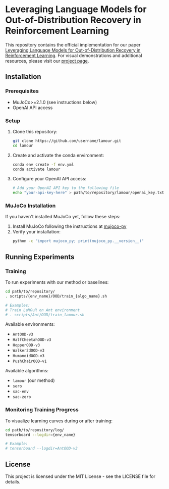# Leveraging Language Models for Out-of-Distribution Recovery in Reinforcement Learning

This repository contains the official implementation for our paper [Leveraging Language Models for Out-of-Distribution Recovery in Reinforcement Learning](https://arxiv.org/abs/2503.17125). For visual demonstrations and additional resources, please visit our [project page](https://lamour-rl.github.io/).

## Installation

### Prerequisites
- MuJoCo>=2.1.0 (see instructions below)
- OpenAI API access

### Setup
1. Clone this repository:
   ```bash
   git clone https://github.com/username/lamour.git
   cd lamour
   ```

2. Create and activate the conda environment:
   ```bash
   conda env create -f env.yml
   conda activate lamour
   ```

3. Configure your OpenAI API access:
   ```bash
   # Add your OpenAI API key to the following file
   echo "your-api-key-here" > path/to/repository/lamour/openai_key.txt
   ```

### MuJoCo Installation
If you haven't installed MuJoCo yet, follow these steps:

1. Install MuJoCo following the instructions at [mujoco-py](https://github.com/openai/mujoco-py#install-mujoco)
2. Verify your installation:
   ```bash
   python -c "import mujoco_py; print(mujoco_py.__version__)"
   ```

## Running Experiments

### Training
To run experiments with our method or baselines:

```bash
cd path/to/repository/
. scripts/{env_name}/OOD/train_{algo_name}.sh

# Examples:
# Train LaMOuR on Ant environment
# . scripts/Ant/OOD/train_lamour.sh
```

Available environments:
- `AntOOD-v3`
- `HalfCheetahOOD-v3`
- `HopperOOD-v3`
- `Walker2dOOD-v3`
- `HumanoidOOD-v3`
- `PushChairOOD-v1`

Available algorithms:
- `lamour` (our method)
- `sero`
- `sac-env`
- `sac-zero`

### Monitoring Training Progress

To visualize learning curves during or after training:

```bash
cd path/to/repository/log/
tensorboard --logdir={env_name}

# Example:
# tensorboard --logdir=AntOOD-v3
```

<!-- ## Citing Our Work

If you find this work useful in your research, please consider citing:

```bibtex
@inproceedings{author2025lamour,
  title={Leveraging Language Models for Out-of-Distribution Recovery in Reinforcement Learning},
  author={Author, A. and Author, B.},
  booktitle={Conference},
  year={2025}
}
``` -->

## License

This project is licensed under the MIT License - see the LICENSE file for details.
<!-- 
## Acknowledgements

We thank the contributors of the baseline methods and the developers of the environments used in our experiments. -->
